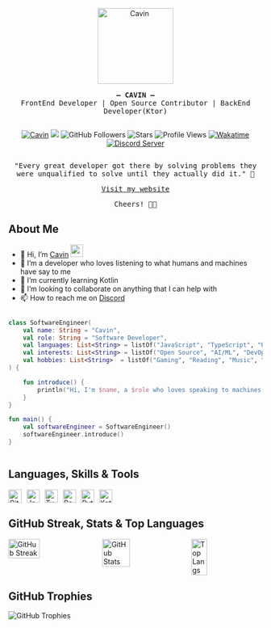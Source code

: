 <!-- Killercavin@CalaTech -->

<p align="center">
    <img src="https://media.giphy.com/media/M9gbBd9nbDrOTu1Mqx/giphy.gif" alt="Cavin" width="150">
</p>

<p align="center">
    <samp>
        <strong>– CAVIN –</strong>
        <br/>
        FrontEnd Developer | Open Source Contributor | BackEnd Developer(Ktor)
    </samp>
</p>

<div align="center" style="justify-content: center; display: flex;">

  [![Cavin](https://img.shields.io/badge/Cavin-<COLOR>.svg)](https://shields.io/)
  ![](https://badges.frapsoft.com/os/v1/open-source.svg?v=102)
  ![GitHub Followers](https://img.shields.io/github/followers/Killercavin?label=Follow&style=social&style=plastic)
  ![Stars](https://img.shields.io/github/stars/Killercavin?affiliations=OWNER%2CCOLLABORATOR&style=social&style=plastic&color=gold)
  ![Profile Views](https://komarev.com/ghpvc/?username=Killercavin&color=green&style=plastic)
  [![Wakatime](https://wakatime.com/badge/user/0a629113-4a07-4f00-baa2-ec03ce250a02.svg?style=plastic)](https://wakatime.com/@0a629113-4a07-4f00-baa2-ec03ce250a02)
  [![Discord Server](https://img.shields.io/discord/950481728068263976?color=blueviolet&logo=Discord&style=plastic)](https://discord.gg/GnrKuFSaUC)

</div>


<p align="center">
    <samp>
        "Every great developer got there by solving problems they were unqualified to solve until they actually did it." 👾️
    </samp>
</p>

<p align="center">
    <samp>
        <a href="https://cavinlarry.netlify.app">Visit my website</a>
    </samp>
</p>

<p align="center">
    <samp>
       Cheers! 🥂🥂
    </samp>
</p>

## About Me

- 👋 Hi, I’m [Cavin](https://cavinlarry.vercel.app) <img src="https://emojis.slackmojis.com/emojis/images/1588315024/8823/hyperkitty.gif?1588315024" width="25"></h3>
- 👀 I’m a developer who loves listening to what humans and machines have say to me
- 🌱 I’m currently learning Kotlin
- 💞️ I’m looking to collaborate on anything that I can help with
- 📫 How to reach me on [Discord](https://discordapp.com/users/Killercavin)

<div style="display: flex; flex-direction: row-reverse; align-items:center; justify-conten: center;">

```kt
class SoftwareEngineer(
    val name: String = "Cavin",
    val role: String = "Software Developer",
    val languages: List<String> = listOf("JavaScript", "TypeScript", "Python", "Kotlin"),
    val interests: List<String> = listOf("Open Source", "AI/ML", "DevOps", "Mobile Development", "Backend Development"),
    val hobbies: List<String>  = listOf("Gaming", "Reading", "Music", "Traveling", "Coding", "Learning")
) {

    fun introduce() {
        println("Hi, I'm $name, a $role who loves speaking to machines using programming languages like ${languages.joinToString(", ")} building on interests like ${interests.joinToString(", ")} and enjoys ${hobbies.joinToString(", ")}.")
    }
}

fun main() {
    val softwareEngineer = SoftwareEngineer()
    softwareEngineer.introduce()
}
```

</div>

## Languages, Skills & Tools
<div style="display: flex;">
  <img alt="Git" width="26px" src="https://cdn.jsdelivr.net/gh/devicons/devicon/icons/git/git-original.svg" style="padding-right:10px;" />
  <img alt="JavaScript" width="26px" src="https://cdn.jsdelivr.net/gh/devicons/devicon/icons/javascript/javascript-original.svg" style="padding-right:10px;" />
  <img alt="TypeScript" width="26px" src="https://cdn.jsdelivr.net/gh/devicons/devicon/icons/typescript/typescript-original.svg" style="padding-right:10px;" />
  <img alt="React" width="26px" src="https://cdn.jsdelivr.net/gh/devicons/devicon/icons/react/react-original.svg" style="padding-right:10px;" />
  <img alt="Python" width="26px" src="https://cdn.jsdelivr.net/gh/devicons/devicon/icons/python/python-original.svg" style="padding-right:10px;" />
  <img alt="Kotlin" width="26px" src="https://cdn.jsdelivr.net/gh/devicons/devicon/icons/kotlin/kotlin-original.svg" style="padding-right:10px;" />
</div>
 
## GitHub Streak, Stats & Top Languages
<div style="display: flex;">
  <img src="https://streak-stats.demolab.com?user=Killercavin&theme=outrun" alt="GitHub Streak" style="width: 35%; height: auto; padding-right:10px;" />
  <img src="https://github-readme-stats.vercel.app/api?username=Killercavin&show_icons=true&theme=algolia" alt="GitHub Stats" style="width: 33%; height: auto; padding-right:10px;">
  <img src="https://github-readme-stats.vercel.app/api/top-langs?username=Killercavin&show_icons=true&locale=en&theme=yeblu&limit=15&layout=compact" alt="Top Langs" style="width: 25%; height: auto; padding-right:10px;"/>
</div>
 
## GitHub Trophies
![GitHub Trophies](https://github-profile-trophy.vercel.app/?username=Killercavin&row=1&column=10)

<!-- End -->
